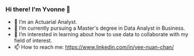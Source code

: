 ### Hi there! I'm Yvonne 👋 

- 🔭 I’m an Actuarial Analyst.
- 🌱 I’m currently pursuing a Master's degree in Data Analyst in Business.
- 👯 I’m interested in learning about how to use data to collaborate with my field of interest.
- 📫 How to reach me: https://www.linkedin.com/in/yee-nuan-chan/


<!--
**yeenuanc/yeenuanc** is a ✨ _special_ ✨ repository because its `README.md` (this file) appears on your GitHub profile.

Here are some ideas to get you started:

- 🔭 I’m currently working on ...
- 🌱 I’m currently learning ...
- 👯 I’m looking to collaborate on ...
- 🤔 I’m looking for help with ...
- 💬 Ask me about ...
- 📫 How to reach me: ...
- 😄 Pronouns: ...
- ⚡ Fun fact: ...
-->
